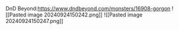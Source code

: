 DnD Beyond:https://www.dndbeyond.com/monsters/16908-gorgon
![[Pasted image 20240924150242.png]]
![[Pasted image 20240924150247.png]]